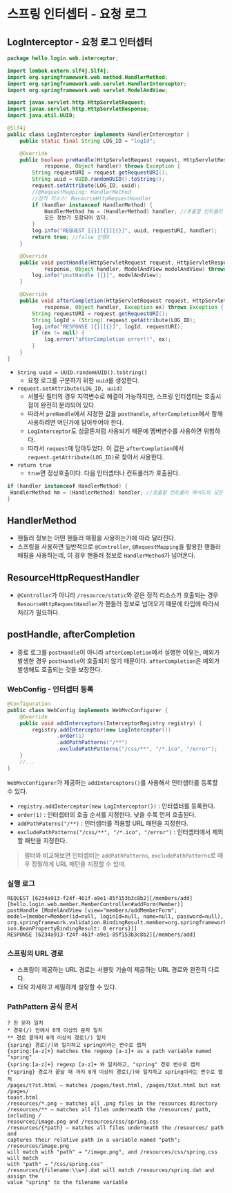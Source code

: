 # 스프링 인터셉터 - 요청 로그
## LogInterceptor - 요청 로그 인터셉터
```java
package hello.login.web.interceptor;

import lombok.extern.slf4j.Slf4j;
import org.springframework.web.method.HandlerMethod;
import org.springframework.web.servlet.HandlerInterceptor;
import org.springframework.web.servlet.ModelAndView;

import javax.servlet.http.HttpServletRequest;
import javax.servlet.http.HttpServletResponse;
import java.util.UUID;

@Slf4j
public class LogInterceptor implements HandlerInterceptor {
    public static final String LOG_ID = "logId";

    @Override
    public boolean preHandle(HttpServletRequest request, HttpServletResponse
            response, Object handler) throws Exception {
        String requestURI = request.getRequestURI();
        String uuid = UUID.randomUUID().toString();
        request.setAttribute(LOG_ID, uuid);
        //@RequestMapping: HandlerMethod
        //정적 리소스: ResourceHttpRequestHandler
        if (handler instanceof HandlerMethod) {
            HandlerMethod hm = (HandlerMethod) handler; //호출할 컨트롤러 메서드의
            모든 정보가 포함되어 있다.
        }
        log.info("REQUEST [{}][{}][{}]", uuid, requestURI, handler);
        return true; //false 진행X
    }

    @Override
    public void postHandle(HttpServletRequest request, HttpServletResponse
            response, Object handler, ModelAndView modelAndView) throws Exception {
        log.info("postHandle [{}]", modelAndView);
    }

    @Override
    public void afterCompletion(HttpServletRequest request, HttpServletResponse
            response, Object handler, Exception ex) throws Exception {
        String requestURI = request.getRequestURI();
        String logId = (String) request.getAttribute(LOG_ID);
        log.info("RESPONSE [{}][{}]", logId, requestURI);
        if (ex != null) {
            log.error("afterCompletion error!!", ex);
        }
    }
}
```
- `String uuid = UUID.randomUUID().toString()`
    - 요청 로그를 구분하기 위한 `uuid`를 생성한다.
- `request.setAttribute(LOG_ID, uuid)`
    - 서블릿 필터의 경우 지역변수로 해결이 가능하지만, 스프링 인터셉터는 호출시점이 완전히 분리되어 있다.
    - 따라서 `preHandle`에서 지정한 값을 `postHandle`, `afterCompletion`에서 함께 사용하려면 어딘가에 담아두어야 한다.
    - `LogInterceptor`도 싱글톤처럼 사용되기 때문에 멤버변수를 사용하면 위험하다.
    - 따라서 `request`에 담아두었다. 이 값은 `afterCompletion`에서 `request.getAttribute(LOG_ID)`로 찾아서 사용한다.
- `return true`
    - `true`면 정상호출이다. 다음 인터셉터나 컨트롤러가 호출된다.
    
```java
if (handler instanceof HandlerMethod) {
 HandlerMethod hm = (HandlerMethod) handler; //호출할 컨트롤러 메서드의 모든 정보가 포함되어 있다.
}
```

## HandlerMethod
- 핸들러 정보는 어떤 핸들러 매핑을 사용하는가에 따라 달라진다. 
- 스프링을 사용하면 일반적으로 `@Controller`, `@RequestMapping`을 활용한 핸들러 매핑을 사용하는데, 이 경우 핸들러 정보로 `HandlerMethod`가 넘어온다.

## ResourceHttpRequestHandler
- `@Controller`가 아니라 `/resource/static`와 같은 정적 리소스가 호출되는 경우
`ResourceHttpRequestHandler`가 핸들러 정보로 넘어오기 때문에 타입에 따라서 처리가 필요하다.
  
## postHandle, afterCompletion
- 종료 로그를 `postHandle`이 아니라 `afterCompletion`에서 실행한 이유는, 예외가 발생한 경우
`postHandle`이 호출되지 않기 때문이다. `afterCompletion`은 예외가 발생해도 호출되는 것을 보장한다.
  
### WebConfig - 인터셉터 등록
```java
@Configuration
public class WebConfig implements WebMvcConfigurer {
    @Override
    public void addInterceptors(InterceptorRegistry registry) {
        registry.addInterceptor(new LogInterceptor())
                .order(1)
                .addPathPatterns("/**")
                .excludePathPatterns("/css/**", "/*.ico", "/error");
    }
    //...
}
```
`WebMvcConfigurer`가 제공하는 `addInterceptors()`를 사용해서 인터셉터를 등록할 수 있다.
- `registry.addInterceptor(new LogInterceptor())` : 인터셉터를 등록한다.
- `order(1)` : 인터셉터의 호출 순서를 지정한다. 낮을 수록 먼저 호출된다.
- `addPathPaterns("/**)` : 인터셉터를 적용할 URL 패턴을 지정한다.
- `excludePathPatterns("/css/**", "/*.ico", "/error")` : 인터셉터에서 제외할 패턴을 지정한다.
> 필터와 비교해보면 인터셉터는 `addPathPatterns`, `excludePathPatterns`로 매우 정밀하게 URL 패턴을 지정할 수 있따.

### 실행 로그
```text
REQUEST [6234a913-f24f-461f-a9e1-85f153b3c8b2][/members/add]
[hello.login.web.member.MemberController#addForm(Member)]
postHandle [ModelAndView [view="members/addMemberForm"; 
model={member=Member(id=null, loginId=null, name=null, password=null),
org.springframework.validation.BindingResult.member=org.springframework.validat
ion.BeanPropertyBindingResult: 0 errors}]]
RESPONSE [6234a913-f24f-461f-a9e1-85f153b3c8b2][/members/add]
```

### 스프링의 URL 경로
- 스프링이 제공하는 URL 경로는 서블릿 기술이 제공하는 URL 경로와 완전히 다르다.
- 더욱 자세하고 세밀하게 설정할 수 있다.

### PathPattern 공식 문서
```text
? 한 문자 일치
* 경로(/) 안에서 0개 이상의 문자 일치
** 경로 끝까지 0개 이상의 경로(/) 일치
{spring} 경로(/)와 일치하고 spring이라는 변수로 캡처
{spring:[a-z]+} matches the regexp [a-z]+ as a path variable named "spring"
{spring:[a-z]+} regexp [a-z]+ 와 일치하고, "spring" 경로 변수로 캡처
{*spring} 경로가 끝날 때 까지 0개 이상의 경로(/)와 일치하고 spring이라는 변수로 캡처
/pages/t?st.html — matches /pages/test.html, /pages/tXst.html but not /pages/
toast.html
/resources/*.png — matches all .png files in the resources directory
/resources/** — matches all files underneath the /resources/ path, including /
resources/image.png and /resources/css/spring.css
/resources/{*path} — matches all files underneath the /resources/ path and
captures their relative path in a variable named "path"; /resources/image.png
will match with "path" → "/image.png", and /resources/css/spring.css will match
with "path" → "/css/spring.css"
/resources/{filename:\\w+}.dat will match /resources/spring.dat and assign the
value "spring" to the filename variable
```
